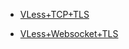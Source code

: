 - [VLess+TCP+TLS](https://github.com/charlieethan/firewall-proxy/tree/master/CN-HK/V2ray/VLess/vless)      	

- [VLess+Websocket+TLS](https://github.com/charlieethan/firewall-proxy/tree/master/CN-HK/V2ray/VLess/vless-ws)		     	